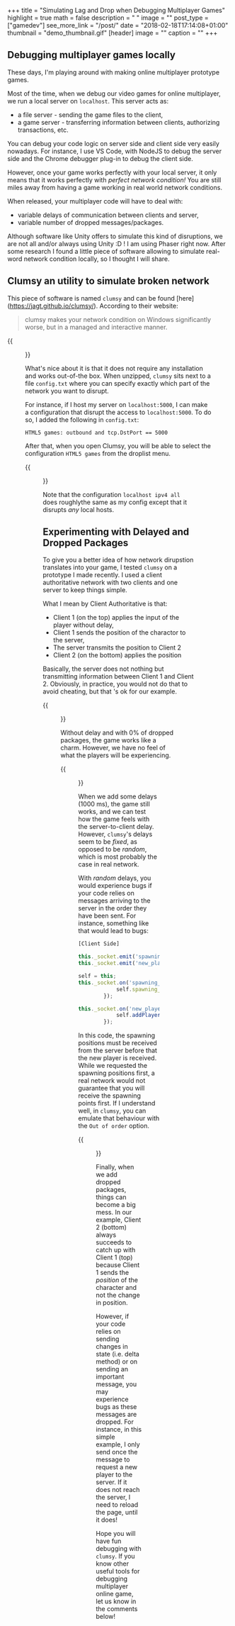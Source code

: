 +++
title = "Simulating Lag and Drop when Debugging Multiplayer Games"
highlight = true
math = false
description = " "
image = ""
post_type = ["gamedev"]
see_more_link = "/post/"
date = "2018-02-18T17:14:08+01:00"
thumbnail = "demo_thumbnail.gif"
[header]
image = ""
caption = ""
+++


## Debugging multiplayer games locally

These days, I'm playing around with making online multiplayer prototype games.

Most of the time, when we debug our video games for online multiplayer, we run a local server on `localhost`. This server acts as:

-  a file server - sending the game files to the client,
-  a game server - transferring information between clients, authorizing transactions, etc. 

You can debug your code logic on server side and client side very easily nowadays. For instance, I use VS Code, with NodeJS to debug the server side and the Chrome debugger plug-in to debug the client side.

However, once your game works perfectly with your local server, it only means that it works perfectly with _perfect network condition!_ You are still miles away from having a game working in real world network conditions.

When released, your multiplayer code will have to deal with:

- variable delays of communication between clients and server,
- variable number of dropped messages/packages.

Although software like Unity offers to simulate this kind of disruptions, we are not all and/or always using Unity :D ! I am using Phaser right now. After some research I found a little piece of software allowing to simulate real-word network condition locally, so I thought I will share.

## Clumsy an utility to simulate broken network


This piece of software is named `clumsy` and can be found [here] (https://jagt.github.io/clumsy/). According to their website:

> clumsy makes your network condition on Windows significantly worse, but in a managed and interactive manner.

{{<figure src="/Blog/img/gamedev/18022018_clumsy/clumsy.png" caption="">}}


What's nice about it is that it does not require any installation and works out-of-the box. When unzipped, `clumsy` sits next to a file `config.txt` where you can specify exactly which part of the network you want to disrupt.

For instance, if I host my server on `localhost:5000`, I can make a configuration that disrupt the access to `localhost:5000`. To do so, I added the following in `config.txt`:

```
HTML5 games: outbound and tcp.DstPort == 5000
```

After that, when you open Clumsy, you will be able to select the configuration `HTML5 games` from the droplist menu.

{{<figure src="/Blog/img/gamedev/18022018_clumsy/clumsy_html5games.png" caption="">}}

Note that the configuration `localhost ipv4 all` does roughlythe same as my config except that it disrupts _any_ local hosts.

## Experimenting with Delayed and Dropped Packages

To give you a better idea of how network dirupstion translates into your game, I tested `clumsy` on a prototype I made recently. I used a client authoritative network with two clients and one server to keep things simple.

What I mean by Client Authoritative is that:

- Client 1 (on the top) applies the input of the player without delay,
- Client 1 sends the position of the charactor to the server,
- The server transmits the position to Client 2
- Client 2 (on the bottom) applies the position

Basically, the server does not nothing but transmitting information between Client 1 and Client 2. Obviously, in practice, you would not do that to avoid cheating, but that 's ok for our example.

{{<figure src="/Blog/img/gamedev/18022018_clumsy/all_0lag_0drop.gif" caption="">}}

Without delay and with 0% of dropped packages, the game works like a charm. However, we have no feel of what the players will be experiencing.

{{<figure src="/Blog/img/gamedev/18022018_clumsy/all_1000lag_0drop.gif" caption="">}}

When we add some delays (1000 ms), the game still works, and we can test how the game feels with the server-to-client delay.  However, `clumsy`'s delays seem to be _fixed_, as opposed to be _random_, which is most probably the case in real network. 

With _random_ delays, you would experience bugs if your code relies on messages arriving to the server in the order they have been sent. For instance, something like that would lead to bugs:

```javascript
[Client Side]

this._socket.emit('spawning_points_request');
this._socket.emit('new_player_request');

self = this;
this._socket.on('spawning_points', function(data){
            self.spawning_points = data.spawning_points;
        });

this._socket.on('new_player', function(data){
            self.addPlayer(data.player, self.spawning_positions[0]);
        });

``` 

In this code, the spawning positions must be received from the server before that the new player is received. While we requested the spawning positions first, a real network would not guarantee that you will receive the spawning points first. If I understand well, in `clumsy`, you can emulate that behaviour with the `Out of order` option.

{{<figure src="/Blog/img/gamedev/18022018_clumsy/all_50lag_20drop.gif" caption="">}}

Finally, when we add dropped packages, things can become a big mess. In our example, Client 2 (bottom) always succeeds to catch up with Client 1 (top)  because Client 1 sends the _position_ of the character and not the change in position. 

However, if your code relies on sending changes in state (i.e. delta method) or on sending an important message, you may experience bugs as these messages are dropped. For instance, in this simple example, I only send once the message to request a new player to the server. If it does not reach the server, I need to reload the page, until it does!

Hope you will have fun debugging with `clumsy`. If you know other useful tools for debugging multiplayer online game, let us know in the comments below!
